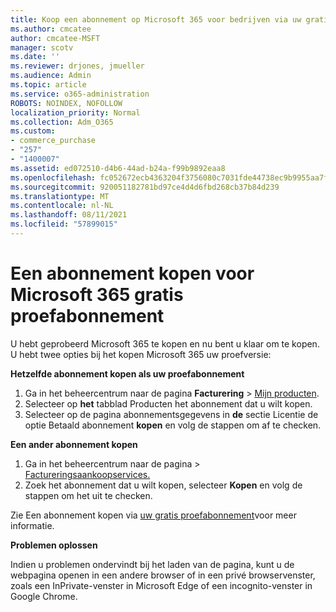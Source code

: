 ```yaml
---
title: Koop een abonnement op Microsoft 365 voor bedrijven via uw gratis proefabonnement
ms.author: cmcatee
author: cmcatee-MSFT
manager: scotv
ms.date: ''
ms.reviewer: drjones, jmueller
ms.audience: Admin
ms.topic: article
ms.service: o365-administration
ROBOTS: NOINDEX, NOFOLLOW
localization_priority: Normal
ms.collection: Adm_O365
ms.custom:
- commerce_purchase
- "257"
- "1400007"
ms.assetid: ed072510-d4b6-44ad-b24a-f99b9892eaa8
ms.openlocfilehash: fc052672ecb4363204f3756080c7031fde44738ec9b9955aa7ffbe9b57d2603a
ms.sourcegitcommit: 920051182781bd97ce4d4d6fbd268cb37b84d239
ms.translationtype: MT
ms.contentlocale: nl-NL
ms.lasthandoff: 08/11/2021
ms.locfileid: "57899015"
---
```

# <a name="buy-a-subscription-to-microsoft-365-from-your-free-trial"></a>Een abonnement kopen voor Microsoft 365 gratis proefabonnement

U hebt geprobeerd Microsoft 365 te kopen en nu bent u klaar om te kopen. U hebt twee opties bij het kopen Microsoft 365 uw proefversie:
  
 **Hetzelfde abonnement kopen als uw proefabonnement**
  
1. Ga in het beheercentrum naar de pagina **Facturering** \> [Mijn producten](https://go.microsoft.com/fwlink/p/?linkid=842054).
2. Selecteer op **het** tabblad Producten het abonnement dat u wilt kopen.
3. Selecteer op de pagina abonnementsgegevens in **de** sectie Licentie de optie Betaald abonnement **kopen** en volg de stappen om af te checken.
 
**Een ander abonnement kopen**
  
1. Ga in het beheercentrum naar de pagina  \> [Factureringsaankoopservices.](https://go.microsoft.com/fwlink/p/?linkid=868433)
2. Zoek het abonnement dat u wilt kopen, selecteer **Kopen** en volg de stappen om het uit te checken.

Zie Een abonnement kopen via [uw gratis proefabonnement](https://docs.microsoft.com/microsoft-365/commerce/try-or-buy-microsoft-365#buy-a-subscription-from-your-free-trial)voor meer informatie.

**Problemen oplossen**

Indien u problemen ondervindt bij het laden van de pagina, kunt u de webpagina openen in een andere browser of in een privé browservenster, zoals een InPrivate-venster in Microsoft Edge of een incognito-venster in Google Chrome.